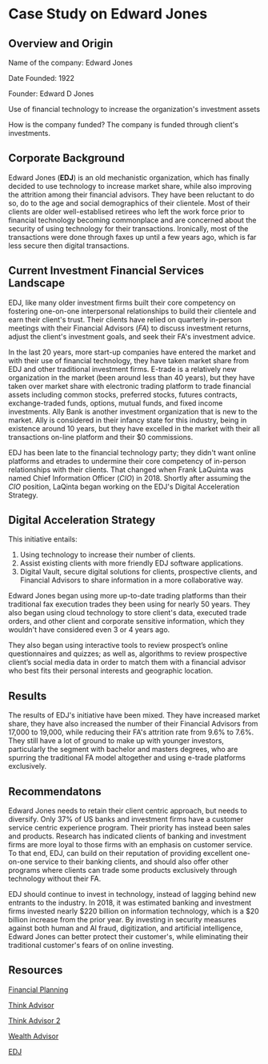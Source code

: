 # **Case Study on Edward Jones**
## Overview and Origin
Name of the company:  Edward Jones

Date Founded: 1922

Founder: Edward D Jones

Use of financial technology to increase the organization's investment assets 

How is the company funded? The company is funded through client's investments.

## Corporate Background 
Edward Jones (**EDJ**) is an old mechanistic organization, which has finally decided to use technology to increase market share, while also improving the  attrition among their financial advisors. They have  been reluctant to do so, do to the age and social demographics of their clientele. Most of their clients are older well-establised retirees who left the work force prior to financial technology becoming commonplace and are concerned about the security of using technology for their transactions. Ironically, most of the transactions were done through faxes up until a few years ago, which is far less secure then digital transactions.

## Current Investment Financial Services Landscape
EDJ, like many older investment firms  built their core competency on fostering one-on-one interpersonal relationships to build their clientele and earn their client's trust. Their clients have relied on quarterly in-person meetings with their Financial Advisors (*FA*) to discuss investment returns, adjust the client's investment goals, and seek their FA's investment advice.

In the last 20 years, more start-up companies have entered the market and with their use of financial technology, they have taken market share from EDJ and other traditional investment firms. E-trade is a relatively new organization in the market (been around less than 40 years), but they have taken over market share with electronic trading platform to trade financial assets including common stocks, preferred stocks, futures contracts, exchange-traded funds, options, mutual funds, and fixed income investments. Ally Bank is another investment organization that is new to the market. Ally is considered in their infancy state for this industry, being in existence around 10 years, but they have excelled in the market with their all transactions on-line platform and their $0 commissions.

EDJ has been late to the financial technology party; they didn't want online platforms and etrades to undermine their core competency of in-person relationships with their clients. That changed when Frank LaQuinta was named Chief Information Officer (*CIO*) in 2018. Shortly after assuming the *CIO* position, LaQinta began working on the EDJ's Digital Acceleration Strategy.

## Digital Acceleration Strategy ##
This initiative entails:
1. Using technology to increase their number of clients.
2. Assist existing clients with more friendly EDJ software applications.
3. Digital Vault, secure digital solutions for clients, prospective clients, and Financial Advisors to share information in a more collaborative way.

 Edward Jones began using more up-to-date trading platforms than their traditional fax execution trades they been using for nearly 50 years. They also began using cloud technology to store client's data, executed trade orders, and other client and corporate sensitive information, which they wouldn't have considered even 3 or 4 years ago.

They also began using interactive tools to review prospect’s online questionnaires and quizzes; as well as, algorithms to review prospective client’s social media data in order to match them with a financial advisor who best fits their personal interests and geographic location.


## Results ##
The results of EDJ's initiative have been mixed. They have increased market share, they have also increased the number of their Financial Advisors from 17,000 to 19,000, while reducing their FA's attrition rate from 9.6% to 7.6%. They still have a lot of ground to make up with younger investors, particularly the segment with bachelor and masters degrees, who are spurring the traditional FA model altogether and using e-trade platforms exclusively.


## Recommendatons ##
Edward Jones needs to retain their client centric approach, but needs to diversify. Only 37% of US banks and investment firms have a customer service centric experience program. Their priority has instead been sales and products. Research has indicated clients of banking and investment firms are more loyal to those firms with an emphasis on customer service. To that end, EDJ, can build on their reputation of providing excellent one-on-one service to their banking clients, and should also offer other programs where clients can trade some products exclusively through technology without their FA.

EDJ should continue to invest in technology, instead of lagging behind new entrants to the industry. In 2018, it was estimated banking and investment firms invested nearly $220 billion on information technology, which is a $20 billion increase from the prior year. By investing in security measures against both human and AI fraud, digitization, and artificial intelligence, Edward Jones can better protect their customer's, while eliminating their traditional customer's fears of on online investing.



## Resources ##
[Financial Planning](https://www.financial-planning.com/news/edward-jones-technology-strategy-for-growth)

[Think Advisor](https://www.thinkadvisor.com/2020/07/01/edward-jones-top-exec-how-the-firm-is-managing-pandemic-boosting-diversity/)

[Think Advisor 2](https://www.thinkadvisor.com/2018/04/29/inside-edward-jones-take-on-technology/)

[Wealth Advisor](https://www.thewealthadvisor.com/article/edward-jones-warns-increased-financial-advisor-attrition-coronavirus-cuts-profitability)

[EDJ](https://www.edwardjones.com/index.html)

